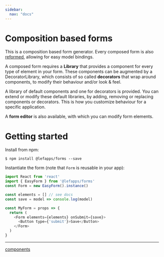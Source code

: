 ```yaml
---
sidebar:
  nav: "docs"
---
```


# Composition based forms

This is a composition based form generator. Every composed form is also [reformed](https://github.com/davezuko/react-reformed), allowing for easy model bindings.

A composed form requires a **Library** that provides a component for every type of element in your form. These components can be augmented by a DecoratorLibrary, which consists of so called **decorators** that wrap around components, to modify their behaviour and/or look & feel.

A library of default components and one for decorators is provided. You can extend or modify these default libraries, by adding, removing or replacing components or decorators. This is how you customize behaviour for a specific application.

A **form editor** is also available, with which you can modify form elements.

# Getting started

Install from npm:

`$ npm install @lefapps/forms --save`

Instantiate the form (note that `Form` is reusable in your app):

```js
import React from 'react'
import { EasyForm } from '@lefapps/forms'
const Form = new EasyForm().instance()

const elements = [] // see docs
const save = model => console.log(model)

const MyForm = props => {
  return (
    <Form elements={elements} onSubmit={save}>
      <Button type={'submit'}>Save</Button>
    </Form>
  )
}
```





***

[components](components)
